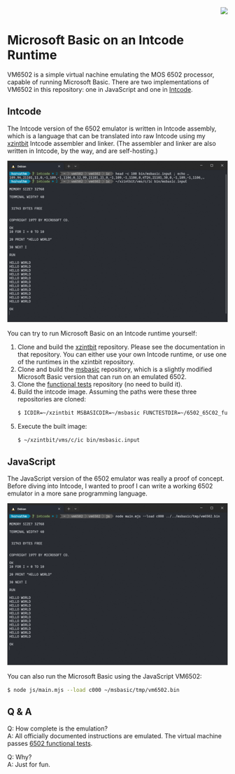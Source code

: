 <div align="right"><img src="https://github.com/matushorvath/vm6502/actions/workflows/build.yml/badge.svg"></div>

# Microsoft Basic on an Intcode Runtime

VM6502 is a simple virtual nachine emulating the MOS 6502 processor, capable of running Microsoft Basic.
There are two implementations of VM6502 in this repository: one in JavaScript and one in [Intcode](https://esolangs.org/wiki/Intcode).

## Intcode

The Intcode version of the 6502 emulator is written in Intcode assembly, which is a language that can be translated
into raw Intcode using my [xzintbit](https://github.com/matushorvath/xzintbit) Intcode assembler and linker.
(The assembler and linker are also written in Intcode, by the way, and are self-hosting.)

![Screenshot of Intcode VM6502 running Microsoft Basic](docs/screenshot-intcode.png)

You can try to run Microsoft Basic on an Intcode runtime yourself:
1. Clone and build the [xzintbit](https://github.com/matushorvath/xzintbit) repository.
   Please see the documentation in that repository.
   You can either use your own Intcode runtime, or use one of the runtimes in the xzintbit repository.
1. Clone and build the [msbasic](https://github.com/matushorvath/msbasic) repository,
   which is a slightly modified Microsoft Basic version that can run on an emulated 6502.
1. Clone the [functional tests](https://github.com/Klaus2m5/6502_65C02_functional_tests) repository (no need to build it).
1. Build the intcode image. Assuming the paths were these three repositories are cloned:
   ```sh
   $ ICDIR=~/xzintbit MSBASICDIR=~/msbasic FUNCTESTDIR=~/6502_65C02_functional_tests make test
   ```
1. Execute the built image:
   ```sh
   $ ~/xzintbit/vms/c/ic bin/msbasic.input
   ```

## JavaScript

The JavaScript version of the 6502 emulator was really a proof of concept. Before diving into Intcode, I wanted to
proof I can write a working 6502 emulator in a more sane programming language.

![Screenshot of JavaScript VM6502 running Microsoft Basic](docs/screenshot-javascript.png)

You can also run the Microsoft Basic using the JavaScript VM6502:  
```sh
$ node js/main.mjs --load c000 ~/msbasic/tmp/vm6502.bin
```

## Q & A

Q: How complete is the emulation?  
A: All officially documented instructions are emulated. The virtual machine passes [6502 functional tests](https://github.com/amb5l/6502_65C02_functional_tests).

Q: Why?  
A: Just for fun.
